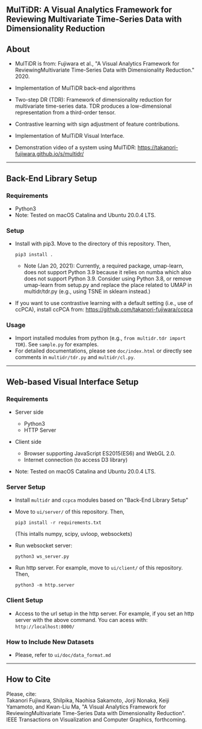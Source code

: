 ## MulTiDR: A Visual Analytics Framework for Reviewing Multivariate Time-Series Data with Dimensionality Reduction

About
-----
* MulTiDR is from: Fujiwara et al., "A Visual Analytics Framework for ReviewingMultivariate Time-Series Data with Dimensionality Reduction." 2020.  

* Implementation of MulTiDR back-end algorithms
 * Two-step DR (TDR): Framework of dimensionality reduction for multivariate time-series data. TDR produces a low-dimensional representation from a third-order tensor.
 * Contrastive learning with sign adjustment of feature contributions.

* Implementation of MulTiDR Visual Interface.

* Demonstration video of a system using MulTiDR: https://takanori-fujiwara.github.io/s/multidr/

******

Back-End Library Setup
-----

### Requirements
* Python3
* Note: Tested on macOS Catalina and Ubuntu 20.0.4 LTS.

### Setup
* Install with pip3. Move to the directory of this repository. Then,

    `pip3 install .`

    * Note (Jan 20, 2021): Currently, a required package, umap-learn, does not support Python 3.9 because it relies on numba which also does not support Python 3.9. Consider using Python 3.8, or remove umap-learn from setup.py and replace the place related to UMAP in multidr/tdr.py (e.g., using TSNE in sklearn instead.)

* If you want to use contrastive learning with a default setting (i.e., use of ccPCA), install ccPCA from: https://github.com/takanori-fujiwara/ccpca

### Usage
* Import installed modules from python (e.g., `from multidr.tdr import TDR`). See `sample.py` for examples.
* For detailed documentations, please see `doc/index.html` or directly see comments in `multidr/tdr.py` and `multidr/cl.py`.

******

Web-based Visual Interface Setup
-----

### Requirements
* Server side
  * Python3
  * HTTP Server
* Client side
  * Browser supporting JavaScript ES2015(ES6) and WebGL 2.0.
  * Internet connection (to access D3 library)

* Note: Tested on macOS Catalina and Ubuntu 20.0.4 LTS.


### Server Setup

* Install `multidr` and `ccpca` modules based on "Back-End Library Setup"

* Move to `ui/server/` of this repository. Then,

    `pip3 install -r requirements.txt`

  (This intalls numpy, scipy, uvloop, websockets)

* Run websocket server:

    `python3 ws_server.py`

* Run http server. For example, move to `ui/client/` of this repository. Then,

    `python3 -m http.server`

### Client Setup

* Access to the url setup in the http server. For example, if you set an http server with the above command. You can acess with: `http://localhost:8000/`

### How to Include New Datasets

* Please, refer to `ui/doc/data_format.md`

******

## How to Cite
Please, cite:    
Takanori Fujiwara, Shilpika, Naohisa Sakamoto, Jorji Nonaka, Keiji Yamamoto, and Kwan-Liu Ma, "A Visual Analytics Framework for ReviewingMultivariate Time-Series Data with Dimensionality Reduction". IEEE Transactions on Visualization and Computer Graphics, forthcoming.
